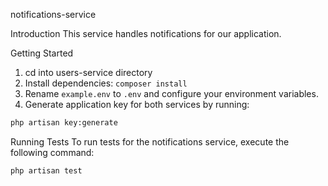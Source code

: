 notifications-service

Introduction
This service handles notifications for our application.

Getting Started
1. cd into users-service directory
2. Install dependencies: `composer install`
3. Rename `example.env` to `.env` and configure your environment variables.
4. Generate application key for both services by running:
```bash
php artisan key:generate
```

Running Tests
To run tests for the notifications service, execute the following command:

```bash
php artisan test
